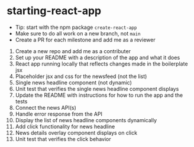 # starting-react-app
* Tip: start with the npm package `create-react-app`
* Make sure to do all work on a new branch, not `main`
* Create a PR for each milestone and add me as a reviewer
1. Create a new repo and add me as a contributer
1. Set up your README with a description of the app and what it does
1. React app running locally that reflects changes made in the boilerplate jsx
1. Placeholder jsx and css for the newsfeed (not the list)
1. Single news headline component (not dynamic)
1. Unit test that verifies the single news headline component displays
1. Update the README with instructions for how to run the app and the tests
1. Connect the news API(s)
1. Handle error response from the API
1. Display the list of news headline components dynamically
1. Add click functionality for news headline
1. News details overlay component displays on click
1. Unit test that verifies the click behavior 
